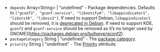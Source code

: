 <ul>
<li><code id="DebOptions-depends">depends</code> Array&lt;String&gt; | “undefined” - Package dependencies. Defaults to <code>[&quot;gconf2&quot;, &quot;gconf-service&quot;, &quot;libnotify4&quot;, &quot;libappindicator1&quot;, &quot;libxtst6&quot;, &quot;libnss3&quot;]</code>. If need to support Debian, <code>libappindicator1</code> should be removed, it is <a href="https://bugs.debian.org/cgi-bin/bugreport.cgi?bug=895037">deprecated in Debian</a>. If need to support KDE, <code>gconf2</code> and <code>gconf-service</code> should be removed as it’s no longer used by GNOME](<a href="https://packages.debian.org/bullseye/gconf2">https://packages.debian.org/bullseye/gconf2</a>).</li>
<li><code id="DebOptions-packageCategory">packageCategory</code> String | “undefined” - The <a href="https://www.debian.org/doc/debian-policy/ch-controlfields.html#s-f-Section">package category</a>.</li>
<li><code id="DebOptions-priority">priority</code> String | “undefined” - The <a href="https://www.debian.org/doc/debian-policy/ch-controlfields.html#s-f-Priority">Priority</a> attribute.</li>
</ul>
